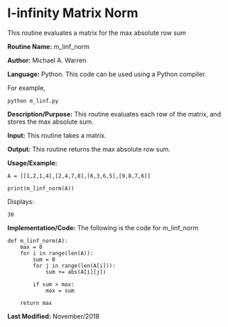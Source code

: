 # l-infinity Matrix Norm 
This routine evaluates a matrix for the max absolute row sum

**Routine Name:**           m_linf_norm

**Author:** Michael A. Warren

**Language:** Python. This code can be used using a Python compiler.

For example,

    python m_linf.py

**Description/Purpose:** This routine evaluates each row of the matrix, and stores the max absolute sum.

**Input:** This routine takes a matrix.

**Output:** This routine returns the max absolute row sum.

**Usage/Example:**

	A = [[1,2,1,4],[2,4,7,8],[6,3,6,5],[9,8,7,6]]

	print(m_linf_norm(A))

Displays:

	30

**Implementation/Code:** The following is the code for m_linf_norm

	def m_linf_norm(A):
	    max = 0
	    for i in range(len(A)):
	        sum = 0
	        for j in range(len(A[i])):
	            sum += abs(A[i][j])

	        if sum > max:
	            max = sum

	    return max

**Last Modified:** November/2018
